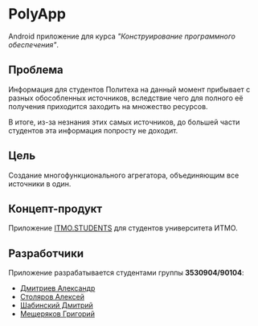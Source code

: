 # PolyApp
Android приложение для курса *"Конструирование программного обеспечения"*.

## Проблема
Информация для студентов Политеха на данный момент прибывает с разных обособленных источников, вследствие чего для полного её получения приходится заходить на множество ресурсов. 

В итоге, из-за незнания этих самых источников, до большей части студентов эта информация попросту не доходит. 

## Цель
Создание многофункционального агрегатора, объединяющим все источники в один.

## Концепт-продукт
Приложение [ITMO.STUDENTS](https://play.google.com/store/apps/details?id=ru.ifmo.itmostudents) для студентов университета ИТМО.

## Разработчики
Приложение разрабатывается студентами группы **3530904/90104**:
* [Дмитриев Александр](https://github.com/BrainLUX)
* [Столяров Алексей](https://github.com/complex-tube)
* [Шабинский Дмитрий](https://github.com/sdimosik)
* [Мещеряков Григорий](https://github.com/gmescheryakov)
